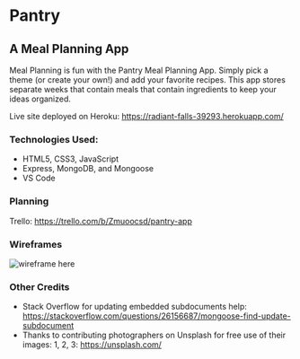 # Pantry
## A Meal Planning App

Meal Planning is fun with the Pantry Meal Planning App. Simply pick a theme (or create your own!) and add your favorite recipes. This app stores separate weeks that contain meals that contain ingredients to keep your ideas organized.

Live site deployed on Heroku: 
https://radiant-falls-39293.herokuapp.com/

### Technologies Used:
* HTML5, CSS3, JavaScript
* Express, MongoDB, and Mongoose
* VS Code

### Planning

Trello: https://trello.com/b/Zmuoocsd/pantry-app

### Wireframes
![wireframe here](https://github.com/ivykroncke/linktowireframegoeshere)

### Other Credits

* Stack Overflow for updating embedded subdocuments help: https://stackoverflow.com/questions/26156687/mongoose-find-update-subdocument
* Thanks to contributing photographers on Unsplash for free use of their images: 1, 2, 3: https://unsplash.com/
